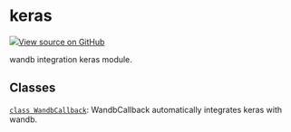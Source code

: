 # keras

<!-- Insert buttons and diff -->


[![](https://www.tensorflow.org/images/GitHub-Mark-32px.png)View source on GitHub](https://www.github.com/wandb/client/tree/v0.10.27/wandb/integration/keras/__init__.py)




wandb integration keras module.



## Classes

[`class WandbCallback`](./wandbcallback.md): WandbCallback automatically integrates keras with wandb.

